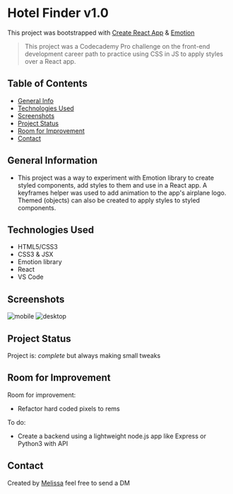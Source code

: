 # Hotel Finder v1.0

This project was bootstrapped with [Create React App](https://github.com/facebook/create-react-app) & [Emotion](https://emotion.sh/docs/introduction)

> This project was a Codecademy Pro challenge on the front-end development career path to practice using CSS in JS to apply styles over a React app. 

## Table of Contents

* [General Info](#general-information)
* [Technologies Used](#technologies-used)
* [Screenshots](#screenshots)
* [Project Status](#project-status)
* [Room for Improvement](#room-for-improvement)
* [Contact](#contact)

## General Information

* This project was a way to experiment with Emotion library to create styled components, add styles to them and use in a React app. A keyframes helper was used to add animation to the app's airplane logo. Themed (objects) can also be created to apply styles to styled components.

## Technologies Used

* HTML5/CSS3
* CSS3 & JSX
* Emotion library
* React
* VS Code

## Screenshots

![mobile](https://user-images.githubusercontent.com/91221861/165834067-48969425-75bb-4f18-af7c-2252cfed8f7c.jpg)
![desktop](https://user-images.githubusercontent.com/91221861/165833615-886bb6c7-271f-4fee-ae0b-eee3ec048a7b.png)

## Project Status

Project is:  _complete_ but always making small tweaks

## Room for Improvement

Room for improvement:

* Refactor hard coded pixels to rems

To do:

* Create a backend using a lightweight node.js app like Express or Python3 with API

## Contact

Created by [Melissa](https://twitter.com/misathemeb)  feel free to send a DM
